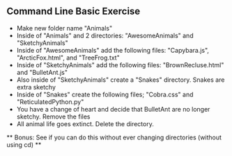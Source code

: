 ## Command Line Basic Exercise

* Make new folder name "Animals"
* Inside of "Animals" and 2 directories: "AwesomeAnimals" and "SketchyAnimals"
* Inside of "AwesomeAnimals" add the following files: "Capybara.js", "ArcticFox.html", and "TreeFrog.txt"
* Inside of "SketchyAnimals" add the following files: "BrownRecluse.html" and "BulletAnt.js"
* Also inside of "SketchyAnimals" create a "Snakes" directory. Snakes are extra sketchy
* Inside of "Snakes" create the following files; "Cobra.css" and "ReticulatedPython.py"
* You have a change of heart and decide that BulletAnt are no longer sketchy. Remove the files
* All animal life goes extinct. Delete the directory.

** Bonus: See if you can do this without ever changing directories (without using cd) **